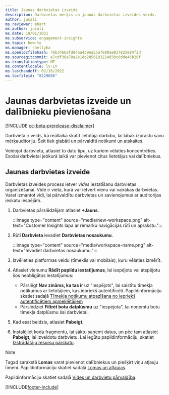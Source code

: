 ```yaml
---
title: Jaunas darbvietas izveide
description: Darbvietas mērķis un jaunas darbvietas izveides veids.
author: jusali
ms.reviewer: mhart
ms.author: jusali
ms.date: 10/01/2021
ms.subservice: engagement-insights
ms.topic: how-to
ms.manager: shellyha
ms.openlocfilehash: 76b3466afd84aa439ea55afe90ae037825884f2d
ms.sourcegitcommit: e7cdf36a78a2b1dd2850183224d39c8dde46b26f
ms.translationtype: MT
ms.contentlocale: lv-LV
ms.lasthandoff: 02/16/2022
ms.locfileid: "8229086"
---
```

# <a name="create-a-new-workspace-and-add-members"></a>Jaunas darbvietas izveide un dalībnieku pievienošana

[!INCLUDE [cc-beta-prerelease-disclaimer](includes/cc-beta-prerelease-disclaimer.md)]

Darbvieta ir veids, kā reāllaikā skatīt lietotāja darbību, lai labāk izprastu savu mērķauditoriju. Šeit tiek glabāti un pārvaldīti notikumi un atskaites.

Veidojot darbvietu, atlasiet to datu tipu, uz kuriem vēlaties koncentrēties. Esošai darbvietai jebkurā laikā var pievienot citus lietotājus vai dalībniekus. 

## <a name="create-a-new-workspace"></a>Jaunas darbvietas izveide

Darbvietas izveides process ietver *vides* iestatīšanu darbvietas organizēšanai. Vide ir vieta, kurā var ietvert vienu vai vairākas darbvietas. Varat izmantot vidi, lai pārvaldītu darbvietas un savienojumus ar auditorijas ieskatu iespējām.

1. Darbvietas pārslēdzējam atlasiet **+Jauns**.

   :::image type="content" source="media/new-workspace.png" alt-text="Customer Insights lapa ar remarku navigācijas rūtī un aprakstu.":::

1. Rūtī **Darbvieta** ievadiet **Darbvietas nosaukumu**.

   :::image type="content" source="media/workspace-name.png" alt-text="Ievadiet darbvietas nosaukumu.":::

1. Izvēlieties platformas veidu (tīmeklis vai mobilais), kuru vēlaties izmērīt.

1. Atlasiet vienumu **Rādīt papildu iestatījumus**, lai iespējotu vai atspējotu šos neobligātos iestatījumus:

   - Pārslēgt **Nav zināms, ka tas ir** uz "iespējots", lai saistītu tīmekļa notikumus ar lietotājiem, kas iepriekš autentificēti. Papildinformāciju skatiet sadaļā [Tīmekļa notikumu atpazīšana no iepriekš autentificētiem apmeklētājiem](unknown-to-known.md)
   - Pārslēdziet **Filtrēt botu datplūsmu** uz "iespējota", lai noņemtu botu tīmekļa datplūsmu šai darbvietai. 

1. Kad esat beidzis, atlasiet **Pabeigt**. 

1. Instalējiet koda fragmentu, lai sāktu saņemt datus, un pēc tam atlasiet **Pabeigt**, lai izveidotu darbvietu. Lai iegūtu papildinformāciju, skatiet [Izstrādātāju resursu pārskatu](developer-resources.md).

> [!NOTE]
> Tagad sarakstā **Lomas** varat pievienot dalībniekus un piešķirt viņu atļauju līmeni. Papildinformāciju skatiet sadaļā [Lomas un atļaujas](user-roles.md). 

Papildinformāciju skatiet sadaļā [Vides un darbvietu pārvaldība](manage-environments-workspaces.md).


[!INCLUDE[footer-include](../includes/footer-banner.md)]
